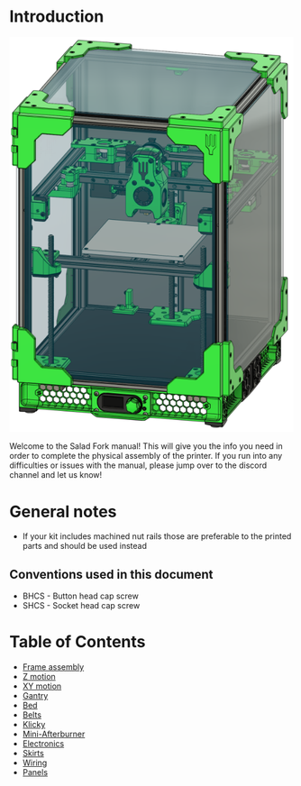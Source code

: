 # Introduction

![](images/whole_printer_small.png)    

Welcome to the Salad Fork manual! This will give you the info you need in order to complete the physical assembly of the printer. If you run into any difficulties or issues with the manual, please jump over to the discord channel and let us know!
# General notes
* If your kit includes machined nut rails those are preferable to the printed parts and should be used instead

## Conventions used in this document
* BHCS - Button head cap screw
* SHCS - Socket head cap screw

# Table of Contents
- [Frame assembly](frame_assembly.md)
- [Z motion](z_motion.md)
- [XY motion](xy_motion.md)
- [Gantry](gantry.md)
- [Bed](bed.md)
- [Belts](belts.md)
- [Klicky](klicky.md)
- [Mini-Afterburner](mini-ab.md)
- [Electronics](electronics.md)
- [Skirts](skirts.md)
- [Wiring](wiring.md)
- [Panels](panels.md)
